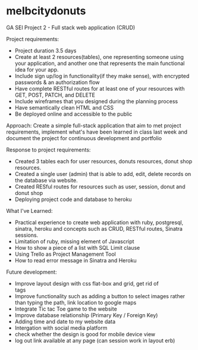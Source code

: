 # melbcitydonuts
GA SEI Project 2 - Full stack web application (CRUD)


Project requirements:

- Project duration 3.5 days
- Create at least 2 resources(tables), one representing someone using your application, and another one that represents the main functional idea for your app.
- Include sign up/log in functionality(if they make sense), with encrypted passwords & an authorization flow
- Have complete RESTful routes for at least one of your resources with GET, POST, PATCH, and DELETE
- Include wireframes that you designed during the planning process
- Have semantically clean HTML and CSS
- Be deployed online and accessible to the public


Approach: Create a simple full-stack application that aim to met project requirements, implement what's have been learned in class last week and document the project for continuous development and portfolio

Response to project requirements:

- Created 3 tables each for user resources, donuts resources, donut shop resources.
- Created a single user (admin) that is able to add, edit, delete records on the database via website.
- Created RESful routes for resources such as user, session, donut and donut shop
- Deploying project code and database to heroku


What I've Learned:

- Practical experience to create web application with ruby, postgresql, sinatra, heroku and concepts such as CRUD, RESTful routes, Sinatra sessions. 
- Limitation of ruby, missing element of Javascript
- How to show a piece of a list with SQL Limit clause
- Using Trello as Project Management Tool
- How to read error message in Sinatra and Heroku

Future development:

- Improve layout design with css flat-box and grid, get rid of <br> tags
- Improve functionality such as adding a button to select images rather than typing the path, link location to google maps
- Integrate Tic tac Toe game to the website
- Improve database relationship (Primary Key / Foreign Key)
- Adding time and date to my website data
- Intergation with social media platform
- check whether the design is good for mobile device view
- log out link available at any page (can session work in layout erb)






